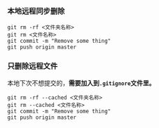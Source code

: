 ### 本地远程同步删除

```
git rm -rf <文件夹名称>
git rm <文件名称>
git commit -m "Remove some thing"
git push origin master
```

### 只删除远程文件

本地下次不想提交的，**需要加入到`.gitignore`文件里。**

```
git rm -rf --cached <文件夹名称>
git rm --cached <文件名称>
git commit -m "Remove some thing"
git push origin master
```
